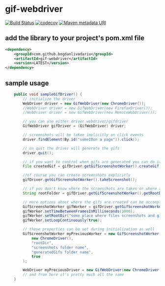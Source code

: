 # gif-webdriver 
[![Build Status](https://travis-ci.org/web-innovate/gif-webdriver.svg?branch=master)](https://travis-ci.org/web-innovate/gif-webdriver)
[![codecov](https://codecov.io/gh/web-innovate/gif-webdriver/branch/master/graph/badge.svg)](https://codecov.io/gh/web-innovate/gif-webdriver)
[![Maven metadata URI](https://img.shields.io/maven-metadata/v/http/central.maven.org/maven2/com/github/bogdanlivadariu/gif-webdriver/maven-metadata.xml.svg?style=plastic)](https://search.maven.org/#search%7Cga%7C1%7Ca%3A%22gif-webdriver%22)

## add the library to your project's pom.xml file
```xml
<dependency>
    <groupId>com.github.bogdanlivadariu</groupId>
    <artifactId>gif-webdriver</artifactId>
    <version>LATEST</version>
</dependency>
```


## sample usage
```java
    public void sampleGifDriver() {
        // initialize the driver
        WebDriver driver = new GifWebDriver(new ChromeDriver());
        //WebDriver driver = new GifWebDriver(new FirefoxDriver());
        //WebDriver driver = new GifWebDriver(new RemoteWebDriver());

        // you can use either driver webdriver/gifdriver
        GifWebDriver gifDriver = (GifWebDriver) driver;

        // screenshots will be taken implicitly on click events
        driver.findElement(By.id("someIDon a page")).click();

        // on quit the driver will generate the gifs
        driver.quit();

        // if you want to control when gifs are generated you can do it through the API
        File createdGif = gifDriver.getGifScreenshotWorker().createGif();

        //of course you can create screenshots explicitly
        gifDriver.getGifScreenshotWorker().takeScreenshot();

        // if you don't know where the screenshots are taken or where the gifs are created
        String rootFolder = gifDriver.getGifScreenshotWorker().getRootDir();

        // more options about where the gifs are created can be accomplished by using these methods
        GifScreenshotWorker gifWorker = gifDriver.getGifScreenshotWorker();
        gifWorker.setTimeBetweenFramesInMilliseconds(1000);
        gifWorker.setRootDir("some place where files screenshots and gifs will be placed");
        gifWorker.setLoopContinuously(true);

        // these properties can be set during initialization as well
        GifScreenshotWorker myPreciousWorker = new GifScreenshotWorker(
            new ChromeDriver(),
            "rootDir",
            "screenshots folder name",
            "generatedGifs folder name",
            true
        );

        WebDriver myPreciousDriver = new GifWebDriver(new ChromeDriver(), myPreciousWorker);
        // and from here it's pretty much all the same
    }
```
